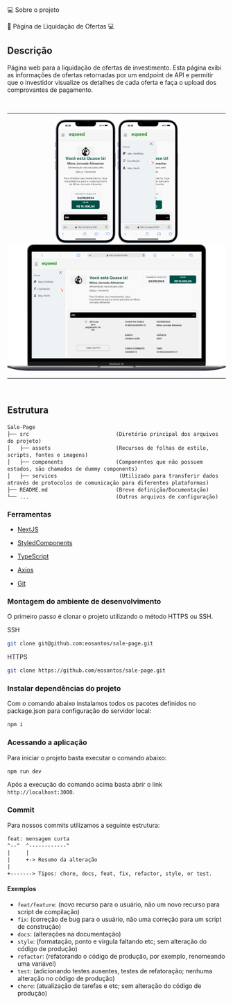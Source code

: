 💻 Sobre o projeto

🔔 Página de Liquidação de Ofertas 💻

## Descrição

Página web para a liquidação de ofertas de investimento. Esta página exibi as informações de 
ofertas retornadas por um endpoint de API e permitir que o investidor visualize os detalhes 
de cada oferta e faça o upload dos comprovantes de pagamento.

<br>
<hr>
<div align="center">
	<img width="140" margin-right="30px" src="src/app/assets/to_readme/Tela_001.png">	
	<img width="140" src="src/app/assets/to_readme/Tela_002.png">
	<br>
	<img width="590" src="src/app/assets/to_readme/Tela_003.png">
</div>
<hr>
<br>

## Estrutura

    Sale-Page
    ├── src                            (Diretório principal dos arquivos do projeto)
    │   ├── assets                     (Recursos de folhas de estilo, scripts, fontes e imagens)
    │   ├── components                 (Componentes que não possuem estados, são chamados de dummy components)
    │   ├── services                    (Utilizado para transferir dados através de protocolos de comunicação para diferentes plataformas)
    ├── README.md                      (Breve definição/Documentação)
    └── ...                            (Outros arquivos de configuração)

### Ferramentas

- [NextJS](https://nextjs.org/)

- [StyledComponents](https://styled-components.com/)

- [TypeScript](https://www.typescriptlang.org/)

- [Axios](https://axios-http.com/ptbr/docs/intro)

- [Git](https://git-scm.com/doc)

### Montagem do ambiente de desenvolvimento

O primeiro passo é clonar o projeto utilizando o método HTTPS ou SSH.

SSH

```sh
git clone git@github.com:eosantos/sale-page.git
```

HTTPS

```sh
git clone https://github.com/eosantos/sale-page.git
```

### Instalar dependências do projeto

Com o comando abaixo instalamos todos os pacotes definidos no package.json para configuração do servidor local:

```sh
npm i
```

### Acessando a aplicação

Para iniciar o projeto basta executar o comando abaixo:

```sh
npm run dev
```
Após a execução do comando acima basta abrir o link `http://localhost:3000`.


### Commit

Para nossos commits utilizamos a seguinte estrutura:

```
feat: mensagem curta
^--^  ^------------^
|     |
|     +-> Resumo da alteração
|
+-------> Tipos: chore, docs, feat, fix, refactor, style, or test.
```

#### Exemplos

- `feat/feature`: (novo recurso para o usuário, não um novo recurso para script de compilação)
- `fix`: (correção de bug para o usuário, não uma correção para um script de construção)
- `docs`: (alterações na documentação)
- `style`: (formatação, ponto e vírgula faltando etc; sem alteração do código de produção)
- `refactor`: (refatorando o código de produção, por exemplo, renomeando uma variável)
- `test`: (adicionando testes ausentes, testes de refatoração; nenhuma alteração no código de produção)
- `chore`: (atualização de tarefas e etc; sem alteração do código de produção)